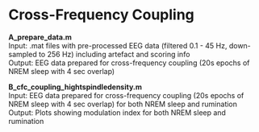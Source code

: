 # Cross-Frequency Coupling
        
**A_prepare_data.m**  
Input: .mat files with pre-processed EEG data (filtered 0.1 - 45 Hz, down-sampled to 256 Hz) including artefact and scoring info  
Output: EEG data prepared for cross-frequency coupling (20s epochs of NREM sleep with 4 sec overlap)  


**B_cfc_coupling_hightspindledensity.m**  
Input: EEG data prepared for cross-frequency coupling (20s epochs of NREM sleep with 4 sec overlap) for both NREM sleep and rumination  
Output: Plots showing modulation index for both NREM sleep and rumination  
